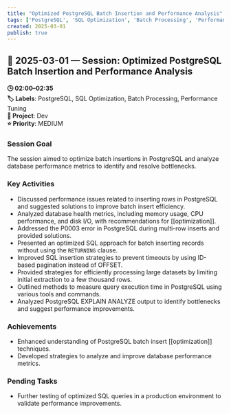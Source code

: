 ```yaml
---
title: "Optimized PostgreSQL Batch Insertion and Performance Analysis"
tags: ['PostgreSQL', 'SQL Optimization', 'Batch Processing', 'Performance Tuning']
created: 2025-03-01
publish: true
---
```


## 📅 2025-03-01 — Session: Optimized PostgreSQL Batch Insertion and Performance Analysis

**🕒 02:00–02:35**  
**🏷️ Labels**: PostgreSQL, SQL Optimization, Batch Processing, Performance Tuning  
**📂 Project**: Dev  
**⭐ Priority**: MEDIUM  


### Session Goal
The session aimed to optimize batch insertions in PostgreSQL and analyze database performance metrics to identify and resolve bottlenecks.

### Key Activities
- Discussed performance issues related to inserting rows in PostgreSQL and suggested solutions to improve batch insert efficiency.
- Analyzed database health metrics, including memory usage, CPU performance, and disk I/O, with recommendations for [[optimization]].
- Addressed the P0003 error in PostgreSQL during multi-row inserts and provided solutions.
- Presented an optimized SQL approach for batch inserting records without using the `RETURNING` clause.
- Improved SQL insertion strategies to prevent timeouts by using ID-based pagination instead of OFFSET.
- Provided strategies for efficiently processing large datasets by limiting initial extraction to a few thousand rows.
- Outlined methods to measure query execution time in PostgreSQL using various tools and commands.
- Analyzed PostgreSQL EXPLAIN ANALYZE output to identify bottlenecks and suggest performance improvements.

### Achievements
- Enhanced understanding of PostgreSQL batch insert [[optimization]] techniques.
- Developed strategies to analyze and improve database performance metrics.

### Pending Tasks
- Further testing of optimized SQL queries in a production environment to validate performance improvements.
